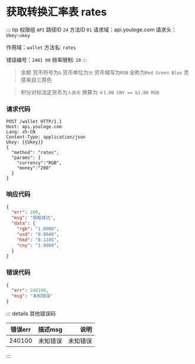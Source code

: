 # 获取转换汇率表 rates
::: tip 权限组 `API` 路径ID `24` 方法ID `01`
请求域：api.youloge.com 请求头：`Ukey:ukey`

作用域：`wallet`  方法名: `rates`

错误编号：`2401 00` 频率限制: `10` 
:::

> 余额 货币符号为`&` 货币单位为`分` 货币缩写为`RGB` 全称为`Red Green Blue` 灵感来自三原色

> 积分对标法定货币为`人民币` 换算为 `￥1.00 CNY == &1.00 RGB`

### 请求代码
``` http
POST /wallet HTTP/1.1
Host: api.youloge.com
Lang: zh-CN
Content-Type: application/json
Ukey: {{Ukey}}
{
  "method": "rates",
  "params": {
    "currency":"RGB",
    "money":"200"
  }
}
```
### 响应代码
``` json
{
  "err": 200,
  "msg": "获取成功",
  "data": {
    "rgb": "1.0000",
    "usd": "0.0048",
    "hkd": "0.1245",
    "cny": "1.0000",
  }
}
```
### 错误代码
``` json
{
  "err": 240100,
  "msg": "未知错误"
}
```

::: details 其他错误码

| 错误err        |      描述msg      |  说明 |
| ------------- | :-----------: | ----: |
| 240100      | 未知错误 | 未知错误 |
:::
